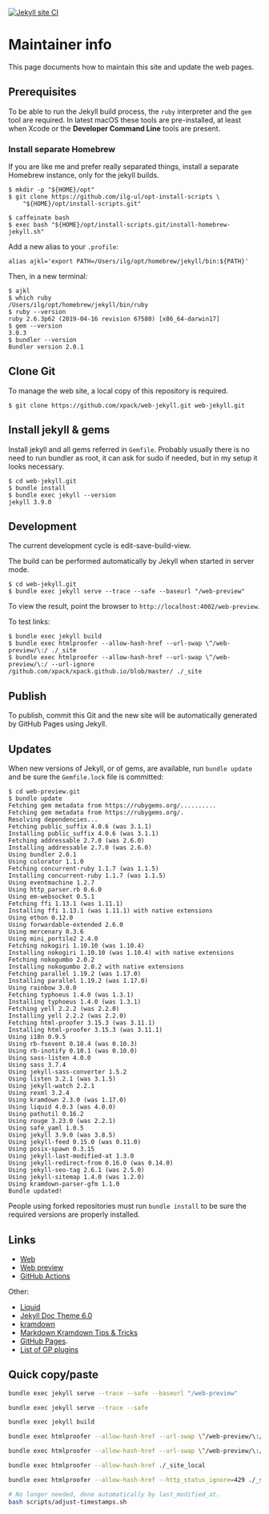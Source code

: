 [![Jekyll site CI](https://github.com/xpack/web-jekyll/workflows/Jekyll%20site%20CI/badge.svg)](https://github.com/xpack/web-jekyll/actions?query=workflow%3A%22Jekyll+site+CI%22)

# Maintainer info

This page documents how to maintain this site and update the web pages.

## Prerequisites

To be able to run the Jekyll build process, the `ruby` interpreter
and the `gem` tool are required. In latest macOS these tools are
pre-installed, at least when Xcode or the **Developer Command Line**
tools are present.

### Install separate Homebrew

If you are like me and prefer really separated things, install a separate
Homebrew instance, only for the jekyll builds.

```console
$ mkdir -p "${HOME}/opt"
$ git clone https://github.com/ilg-ul/opt-install-scripts \
    "${HOME}/opt/install-scripts.git"

$ caffeinate bash
$ exec bash "${HOME}/opt/install-scripts.git/install-homebrew-jekyll.sh"
```

Add a new alias to your `.profile`:

```console
alias ajkl='export PATH=/Users/ilg/opt/homebrew/jekyll/bin:${PATH}'
```

Then, in a new terminal:

```console
$ ajkl
$ which ruby
/Users/ilg/opt/homebrew/jekyll/bin/ruby
$ ruby --version
ruby 2.6.3p62 (2019-04-16 revision 67580) [x86_64-darwin17]
$ gem --version
3.0.3
$ bundler --version
Bundler version 2.0.1
```

## Clone Git

To manage the web site, a local copy of this repository is required.

```console
$ git clone https://github.com/xpack/web-jekyll.git web-jekyll.git
```

## Install jekyll & gems

Install jekyll and all gems referred in `Gemfile`. Probably usually there
is no need to run bundler as root, it can ask for sudo if needed, but in
my setup it looks necessary.

```console
$ cd web-jekyll.git
$ bundle install
$ bundle exec jekyll --version
jekyll 3.9.0
```

## Development

The current development cycle is edit-save-build-view.

The build can be performed automatically by Jekyll when started in server mode.

```console
$ cd web-jekyll.git
$ bundle exec jekyll serve --trace --safe --baseurl "/web-preview"
```

To view the result, point the browser to `http://localhost:4002/web-preview`.

To test links:

```console
$ bundle exec jekyll build
$ bundle exec htmlproofer --allow-hash-href --url-swap \^/web-preview/\:/ ./_site
$ bundle exec htmlproofer --allow-hash-href --url-swap \^/web-preview/\:/ --url-ignore /github.com/xpack/xpack.github.io/blob/master/ ./_site
```

## Publish

To publish, commit this Git and the new site will be automatically
generated by GitHub Pages using Jekyll.

## Updates

When new versions of Jekyll, or of gems, are available, run `bundle update`
and be sure the `Gemfile.lock` file is committed:

```console
$ cd web-preview.git
$ bundle update
Fetching gem metadata from https://rubygems.org/..........
Fetching gem metadata from https://rubygems.org/.
Resolving dependencies...
Fetching public_suffix 4.0.6 (was 3.1.1)
Installing public_suffix 4.0.6 (was 3.1.1)
Fetching addressable 2.7.0 (was 2.6.0)
Installing addressable 2.7.0 (was 2.6.0)
Using bundler 2.0.1
Using colorator 1.1.0
Fetching concurrent-ruby 1.1.7 (was 1.1.5)
Installing concurrent-ruby 1.1.7 (was 1.1.5)
Using eventmachine 1.2.7
Using http_parser.rb 0.6.0
Using em-websocket 0.5.1
Fetching ffi 1.13.1 (was 1.11.1)
Installing ffi 1.13.1 (was 1.11.1) with native extensions
Using ethon 0.12.0
Using forwardable-extended 2.6.0
Using mercenary 0.3.6
Using mini_portile2 2.4.0
Fetching nokogiri 1.10.10 (was 1.10.4)
Installing nokogiri 1.10.10 (was 1.10.4) with native extensions
Fetching nokogumbo 2.0.2
Installing nokogumbo 2.0.2 with native extensions
Fetching parallel 1.19.2 (was 1.17.0)
Installing parallel 1.19.2 (was 1.17.0)
Using rainbow 3.0.0
Fetching typhoeus 1.4.0 (was 1.3.1)
Installing typhoeus 1.4.0 (was 1.3.1)
Fetching yell 2.2.2 (was 2.2.0)
Installing yell 2.2.2 (was 2.2.0)
Fetching html-proofer 3.15.3 (was 3.11.1)
Installing html-proofer 3.15.3 (was 3.11.1)
Using i18n 0.9.5
Using rb-fsevent 0.10.4 (was 0.10.3)
Using rb-inotify 0.10.1 (was 0.10.0)
Using sass-listen 4.0.0
Using sass 3.7.4
Using jekyll-sass-converter 1.5.2
Using listen 3.2.1 (was 3.1.5)
Using jekyll-watch 2.2.1
Using rexml 3.2.4
Using kramdown 2.3.0 (was 1.17.0)
Using liquid 4.0.3 (was 4.0.0)
Using pathutil 0.16.2
Using rouge 3.23.0 (was 2.2.1)
Using safe_yaml 1.0.5
Using jekyll 3.9.0 (was 3.8.5)
Using jekyll-feed 0.15.0 (was 0.11.0)
Using posix-spawn 0.3.15
Using jekyll-last-modified-at 1.3.0
Using jekyll-redirect-from 0.16.0 (was 0.14.0)
Using jekyll-seo-tag 2.6.1 (was 2.5.0)
Using jekyll-sitemap 1.4.0 (was 1.2.0)
Using kramdown-parser-gfm 1.1.0
Bundle updated!
```

People using forked repositories must run `bundle install` to be sure the
required versions are properly installed.

## Links

- [Web](https://xpack.github.io/)
- [Web preview](https://xpack.github.io/web-preview/)
- [GitHub Actions](https://github.com/xpack/web-jekyll/actions)

Other:

- [Liquid](https://shopify.github.io/liquid/)
- [Jekyll Doc Theme 6.0](https://idratherbewriting.com/documentation-theme-jekyll/)
- [kramdown](https://kramdown.gettalong.org)
- [Markdown Kramdown Tips & Tricks](https://about.gitlab.com/2016/07/19/markdown-kramdown-tips-and-tricks/)
- [GitHub Pages](https://pages.github.com).
- [List of GP plugins](https://pages.github.com/versions/)

## Quick copy/paste

```sh
bundle exec jekyll serve --trace --safe --baseurl "/web-preview"

bundle exec jekyll serve --trace --safe

bundle exec jekyll build

bundle exec htmlproofer --allow-hash-href --url-swap \^/web-preview/\:/ ./_site_local

bundle exec htmlproofer --allow-hash-href --url-swap \^/web-preview/\:/ --url-ignore /github.com/xpack/xpack.github.io/blob/master/ ./_site_local

bundle exec htmlproofer --allow-hash-href ./_site_local

bundle exec htmlproofer --allow-hash-href --http_status_ignore=429 ./_site_local

# No longer needed, done automatically by last_modified_at.
bash scripts/adjust-timestamps.sh
```
